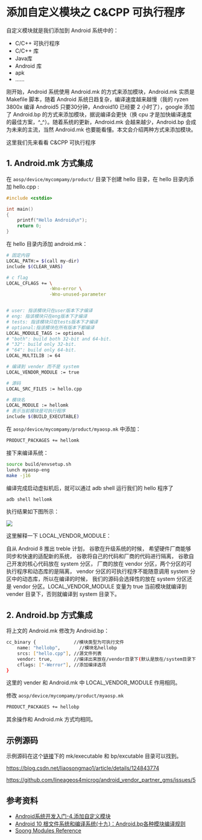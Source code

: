 # 添加自定义模块之 C&CPP 可执行程序

自定义模块就是我们添加到 Android 系统中的：

* C/C++ 可执行程序
* C/C++ 库
* Java库
* Android 库
* apk
* ......

刚开始，Android 系统使用 Android.mk 的方式来添加模块，Android.mk 实质是 Makefile 脚本，随着 Android 系统日趋复杂，编译速度越来越慢（我的 ryzen 3800x 编译 Android5 只要30分钟，Android10 已经要 2 小时了），google 添加了 Android.bp 的方式来添加模块，据说编译会更快（换 cpu 才是加快编译速度的最佳方案，^_^）。随着系统的更新，Android.mk 会越来越少，Android.bp 会成为未来的主流，当然 Android.mk 也要能看懂。本文会介绍两种方式来添加模块。

这里我们先来看看 C&CPP 可执行程序

## 1. Android.mk 方式集成

在 `aosp/device/mycompamy/product/` 目录下创建 hello 目录，在 hello 目录内添加 hello.cpp :

```c++
#include <cstdio>

int main()
{
    printf("Hello Android\n");
    return 0;
}

```

在 hello 目录内添加 android.mk：

```bash
# 固定内容
LOCAL_PATH:= $(call my-dir)
include $(CLEAR_VARS)

# c flag
LOCAL_CFLAGS += \
                -Wno-error \
                -Wno-unused-parameter


# user: 指该模块只在user版本下才编译
# eng: 指该模块只在eng版本下才编译
# tests: 指该模块只在tests版本下才编译
# optional:指该模块在所有版本下都编译
LOCAL_MODULE_TAGS := optional
# "both": build both 32-bit and 64-bit.
# "32": build only 32-bit.
# "64": build only 64-bit.
LOCAL_MULTILIB := 64

# 编译到 vender 而不是 system
LOCAL_VENDOR_MODULE := true

# 源码
LOCAL_SRC_FILES := hello.cpp

# 模块名
LOCAL_MODULE := hellomk
# 表示当前模块是可执行程序
include $(BUILD_EXECUTABLE)
```

在 `aosp/device/mycompamy/product/myaosp.mk` 中添加：

```bash
PRODUCT_PACKAGES += hellomk
```

接下来编译系统：

```bash
source build/envsetup.sh
lunch myaosp-eng
make -j16
```

编译完成启动虚拟机后，就可以通过 adb shell 运行我们的 hello 程序了

```bash
adb shell hellomk
```

执行结果如下图所示：

![](https://gitee.com/stingerzou/pic-bed/raw/master/img/20221012101831.png)

这里解释一下 LOCAL_VENDOR_MODULE：

自从 Android 8 推出 treble 计划， 谷歌在升级系统的时候， 希望硬件厂商能够同步和快速的适配新的系统， 谷歌将自己的代码和厂商的代码进行隔离， 谷歌自己开发的核心代码放在 system 分区， 厂商的放在 vendor 分区，两个分区的可执行程序和动态库的是隔离， vendor 分区的可执行程序不能随意调用 system 分区中的动态库，所以在编译的时候， 我们的源码会选择性的放在 system 分区还是 vendor 分区。LOCAL_VENDOR_MODULE 变量为 true 当前模块就编译到 vender 目录下，否则就编译到 system 目录下。

## 2. Android.bp 方式集成

将上文的 Android.mk 修改为 Android.bp：

```bash
cc_binary {              //模块类型为可执行文件
    name: "hellobp",       //模块名hellobp
    srcs: ["hello.cpp"], //源文件列表
    vendor: true,        //编译出来放在/vendor目录下(默认是放在/system目录下)
    cflags: ["-Werror"], //添加编译选项
}
```

这里的 vender 和 Android.mk 中 LOCAL_VENDOR_MODULE 作用相同。

修改 `aosp/device/mycompamy/product/myaosp.mk`

```bash
PRODUCT_PACKAGES += hellobp
```

其余操作和 Android.mk 方式均相同。

## 示例源码

示例源码在这个[链接](https://github.com/ahaoddu/AndroidKnowledgeHierarchy/tree/main/4.Framework%E5%BC%80%E5%8F%91/Demos/modules)下的 mk/executable 和 bp/excutable 目录可以找到。

https://blog.csdn.net/liaosongmao1/article/details/124843774

https://github.com/lineageos4microg/android_vendor_partner_gms/issues/5

## 参考资料

* [Android系统开发入门-4.添加自定义模块](http://qiushao.net/2019/11/22/Android%E7%B3%BB%E7%BB%9F%E5%BC%80%E5%8F%91%E5%85%A5%E9%97%A8/4-%E6%B7%BB%E5%8A%A0%E8%87%AA%E5%AE%9A%E4%B9%89%E6%A8%A1%E5%9D%97/)
* [Android 10 根文件系统和编译系统(十九)：Android.bp各种模块编译规则](https://blog.csdn.net/ldswfun/article/details/120834205?spm=1001.2014.3001.5502)
* [Soong Modules Reference](https://ci.android.com/builds/submitted/9155974/linux/latest/view/soong_build.html)

